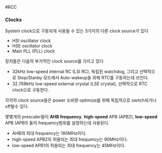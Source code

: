 #RCC

### Clocks
System clock으로 구동되게 사용될 수 있는 3가지의 다른 clock source가 있다
* HSI oscillator clock
* HSE oscillator clock
* Main PLL (PLL) clock

장치들은 다음의 부가적인 clock source를 가지고 있다
* 32kHz low-speed internal RC (LSI RC), 독립된 watchdog, 그리고 선택적으로 Stop/Stanby 모드에서 Auto-wakeup을 위해 RTC를 구동하는데 쓰인다.
* 32.768kHz low-speed external crystal (LSE crystal), 선택적으로 RTC clock으로 구동한다.

각각의 clock source들은 power 소비량 optimize를 위해 독립적으로 switch되거나 off될수 있다.

몇몇개의 prescaler들이 **AHB frequency**, **high-speed** APB (APB2), **low-speed** APB (APB1) 들의 frequency범위를 설정하는데 사용된다.
* AHB의 최대 frequency는 180MHz이다.
* high-speed APB2의 허용되는 최대 frequency는 90MHz이다.
* low-speed APB1의 허용되는 최대 frequency는 45MHz이다.
